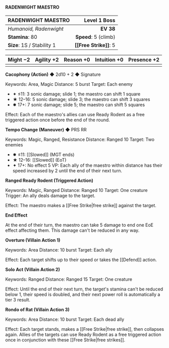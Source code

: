 #### RADENWIGHT MAESTRO

| RADENWIGHT MAESTRO         |     **Level 1 Boss** |
| :------------------------- | -------------------: |
| *Humanoid, Radenwight*     |            **EV 38** |
| **Stamina**: 80            | **Speed**: 5 (climb) |
| **Size**: 1S / Stability 1 |   **[[Free Strike]]**: 5 |

| **Might** −2 | **Agility** +2 | **Reason** +0 | **Intuition** +0 | **Presence** +2 |
| ------------ | -------------- | ------------- | ---------------- | --------------- |
|              |                |               |                  |                 |

**Cacophony (Action)** ◆ 2d10 + 2 ◆ Signature

Keywords: Area, Magic
Distance: 5 burst
Target: Each enemy

- ✦ ≤11: 3 sonic damage; slide 1; the maestro can shift 1 square
- ★ 12–16: 5 sonic damage; slide 3; the maestro can shift 3 squares
- ✸ 17+: 7 sonic damage; slide 5; the maestro can shift 5 squares

Effect: Each of the maestro's allies can use Ready Rodent as a free triggered action once before the end of the round.

**Tempo Change (Maneuver)** ◆ PRS RR

Keywords: Magic, Ranged, Resistance
Distance: Ranged 10
Target: Two enemies

- ✸ ≤11: [[Slowed]] (MGT ends)
- ★ 12–16: [[Slowed]] (EoT)
- ✦ 17+: No effect
  5 VP: Each ally of the maestro within distance has their speed increased by 2 until the end of their next turn.

**Ranged Ready Rodent (Triggered Action)**

Keywords: Magic, Ranged
Distance: Ranged 10
Target: One creature
Trigger: An ally deals damage to the target.

Effect: The maestro makes a [[Free Strike\|free strike]] against the target.

**End Effect**

At the end of their turn, the maestro can take 5 damage to end one EoE effect affecting them. This damage can't be reduced in any way.

**Overture (Villain Action 1)**

Keywords: Area
Distance: 10 burst
Target: Each ally

Effect: Each target shifts up to their speed or takes the [[Defend]] action.

**Solo Act (Villain Action 2)**

Keywords: Ranged
Distance: Ranged 15
Target: One creature

Effect: Until the end of their next turn, the target's stamina can't be reduced below 1, their speed is doubled, and their next power roll is automatically a tier 3 result.

**Rondo of Rat (Villain Action 3)**

Keywords: Area
Distance: 10 burst
Target: Each dead ally

Effect: Each target stands, makes a [[Free Strike\|free strike]], then collapses again. Allies of the targets can use Ready Rodent as a free triggered action once in conjunction with these [[Free Strike\|free strikes]].

